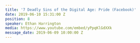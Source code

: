 ```yaml
---
title: '7 Deadly Sins of the Digital Age: Pride (Facebook)'
date: 2019-06-10 15:31:00 Z
position: 8
speaker: Ethan Harrington
media: https://www.youtube.com/embed/yPpqKlGdXXk
message_date: 2019-06-09 10:00:00 Z
---
```


